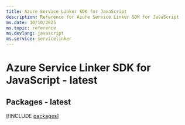 ```yaml
---
title: Azure Service Linker SDK for JavaScript
description: Reference for Azure Service Linker SDK for JavaScript
ms.date: 10/10/2025
ms.topic: reference
ms.devlang: javascript
ms.service: servicelinker
---
```

# Azure Service Linker SDK for JavaScript - latest
## Packages - latest
[!INCLUDE [packages](service-linker-index.md)]